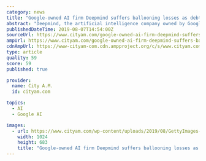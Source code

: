 ```yaml
---
category: news
title: "Google-owned AI firm Deepmind suffers ballooning losses as debt mounts"
abstract: "Deepmind, the artificial intelligence company owned by Google, has posted a huge increase in loss for the full year as its debt level reached more than £1bn. The London-headquartered company reported a loss of £470m in 2018, compared to £302m the ..."
publishedDateTime: 2019-08-07T14:54:00Z
sourceUrl: https://www.cityam.com/google-owned-ai-firm-deepmind-suffers-ballooning-losses-as-debt-mounts/
ampUrl: https://www.cityam.com/google-owned-ai-firm-deepmind-suffers-ballooning-losses-as-debt-mounts/amp/
cdnAmpUrl: https://www-cityam-com.cdn.ampproject.org/c/s/www.cityam.com/google-owned-ai-firm-deepmind-suffers-ballooning-losses-as-debt-mounts/amp/
type: article
quality: 59
score: 59
published: true

provider:
  name: City A.M.
  id: cityam.com

topics:
  - AI
  - Google AI

images:
  - url: https://www.cityam.com/wp-content/uploads/2019/08/GettyImages-1147862535.jpg
    width: 1024
    height: 683
    title: "Google-owned AI firm Deepmind suffers ballooning losses as debt mounts"
---
```

